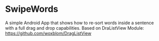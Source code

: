 # SwipeWords

 A simple Android App that shows how to re-sort words inside a sentence with a full drag and drop capabilities.
 Based on DraListView Module:  https://github.com/woxblom/DragListView 
